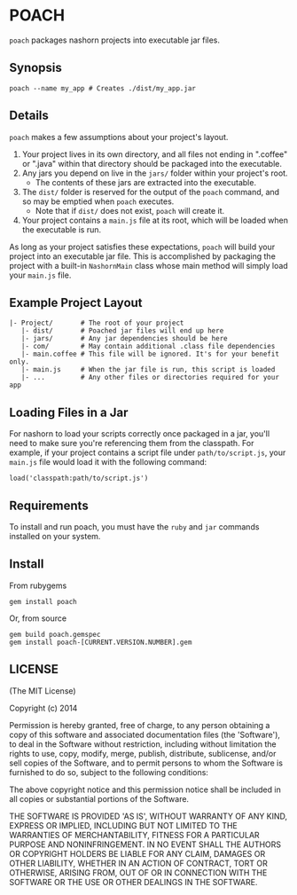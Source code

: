 POACH
=====

`poach` packages nashorn projects into executable jar files.

Synopsis
--------

```
poach --name my_app # Creates ./dist/my_app.jar
```


Details
-------

`poach` makes a few assumptions about your project's layout.

1. Your project lives in its own directory, and all files not ending in ".coffee"
   or ".java" within that directory should be packaged into the executable.
2. Any jars you depend on live in the `jars/` folder within your project's root.
   * The contents of these jars are extracted into the executable.
3. The `dist/` folder is reserved for the output of the `poach` command, and so may
   be emptied when `poach` executes.
   * Note that if `dist/` does not exist, `poach` will create it.
4. Your project contains a `main.js` file at its root, which will be loaded when
   the executable is run.
   
As long as your project satisfies these expectations, `poach` will build your
project into an executable jar file. This is accomplished by packaging the project
with a built-in `NashornMain` class whose main method will simply load your `main.js` file.

Example Project Layout
----------------------

```
|- Project/       # The root of your project
   |- dist/       # Poached jar files will end up here
   |- jars/       # Any jar dependencies should be here
   |- com/        # May contain additional .class file dependencies
   |- main.coffee # This file will be ignored. It's for your benefit only.
   |- main.js     # When the jar file is run, this script is loaded
   |- ...         # Any other files or directories required for your app
```

Loading Files in a Jar
----------------------

For nashorn to load your scripts correctly once packaged in a jar, you'll need
to make sure you're referencing them from the classpath. For example, if your project
contains a script file under `path/to/script.js`, your `main.js` file would load it with
the following command:

`load('classpath:path/to/script.js')`

Requirements
------------

To install and run poach, you must have the `ruby` and `jar` commands installed on your system.

Install
-------

From rubygems

```
gem install poach
```

Or, from source

```
gem build poach.gemspec
gem install poach-[CURRENT.VERSION.NUMBER].gem
```

LICENSE
-------

(The MIT License)

Copyright (c) 2014

Permission is hereby granted, free of charge, to any person obtaining
a copy of this software and associated documentation files (the
'Software'), to deal in the Software without restriction, including
without limitation the rights to use, copy, modify, merge, publish,
distribute, sublicense, and/or sell copies of the Software, and to
permit persons to whom the Software is furnished to do so, subject to
the following conditions:

The above copyright notice and this permission notice shall be
included in all copies or substantial portions of the Software.

THE SOFTWARE IS PROVIDED 'AS IS', WITHOUT WARRANTY OF ANY KIND,
EXPRESS OR IMPLIED, INCLUDING BUT NOT LIMITED TO THE WARRANTIES OF
MERCHANTABILITY, FITNESS FOR A PARTICULAR PURPOSE AND NONINFRINGEMENT.
IN NO EVENT SHALL THE AUTHORS OR COPYRIGHT HOLDERS BE LIABLE FOR ANY
CLAIM, DAMAGES OR OTHER LIABILITY, WHETHER IN AN ACTION OF CONTRACT,
TORT OR OTHERWISE, ARISING FROM, OUT OF OR IN CONNECTION WITH THE
SOFTWARE OR THE USE OR OTHER DEALINGS IN THE SOFTWARE.
